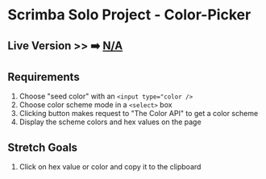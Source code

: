 # Scrimba Solo Project - Color-Picker

## Live Version >> ➡️ [N/A](https://#)

## Requirements
1. Choose "seed color" with an ```<input type="color />```
2. Choose color scheme mode in a ```<select>``` box
3. Clicking button makes request to "The Color API" to get a color scheme
4. Display the scheme colors and hex values on the page

## Stretch Goals
1. Click on hex value or color and copy it to the clipboard

